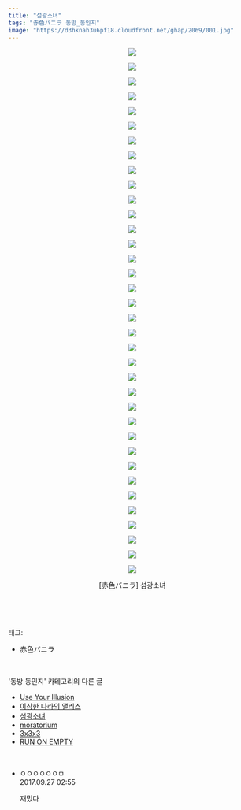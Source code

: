 ```yaml
---
title: "섬광소녀"
tags: "赤色バニラ 동방_동인지"
image: "https://d3hknah3u6pf18.cloudfront.net/ghap/2069/001.jpg"
---
```

<div class="article">
<p style="text-align: center; clear: none; float: none;"><img src="{{ site.imgserver4 }}/ghap/2069/001.jpg"/></p>
<p style="text-align: center; clear: none; float: none;"><img src="{{ site.imgserver4 }}/ghap/2069/002.jpg"/></p>
<p style="text-align: center; clear: none; float: none;"><img src="{{ site.imgserver4 }}/ghap/2069/003.jpg"/></p>
<p style="text-align: center; clear: none; float: none;"><img src="{{ site.imgserver4 }}/ghap/2069/004.jpg"/></p>
<p style="text-align: center; clear: none; float: none;"><img src="{{ site.imgserver4 }}/ghap/2069/005.jpg"/></p>
<p style="text-align: center; clear: none; float: none;"><img src="{{ site.imgserver4 }}/ghap/2069/006.jpg"/></p>
<p style="text-align: center; clear: none; float: none;"><img src="{{ site.imgserver4 }}/ghap/2069/007.jpg"/></p>
<p style="text-align: center; clear: none; float: none;"><img src="{{ site.imgserver4 }}/ghap/2069/008.jpg"/></p>
<p style="text-align: center; clear: none; float: none;"><img src="{{ site.imgserver4 }}/ghap/2069/009.jpg"/></p>
<p style="text-align: center; clear: none; float: none;"><img src="{{ site.imgserver4 }}/ghap/2069/010.jpg"/></p>
<p style="text-align: center; clear: none; float: none;"><img src="{{ site.imgserver4 }}/ghap/2069/011.jpg"/></p>
<p style="text-align: center; clear: none; float: none;"><img src="{{ site.imgserver4 }}/ghap/2069/012.jpg"/></p>
<p style="text-align: center; clear: none; float: none;"><img src="{{ site.imgserver4 }}/ghap/2069/013.jpg"/></p>
<p style="text-align: center; clear: none; float: none;"><img src="{{ site.imgserver4 }}/ghap/2069/014.jpg"/></p>
<p style="text-align: center; clear: none; float: none;"><img src="{{ site.imgserver4 }}/ghap/2069/015.jpg"/></p>
<p style="text-align: center; clear: none; float: none;"><img src="{{ site.imgserver4 }}/ghap/2069/016.jpg"/></p>
<p style="text-align: center; clear: none; float: none;"><img src="{{ site.imgserver4 }}/ghap/2069/017.jpg"/></p>
<p style="text-align: center; clear: none; float: none;"><img src="{{ site.imgserver4 }}/ghap/2069/018.jpg"/></p>
<p style="text-align: center; clear: none; float: none;"><img src="{{ site.imgserver4 }}/ghap/2069/019.jpg"/></p>
<p style="text-align: center; clear: none; float: none;"><img src="{{ site.imgserver4 }}/ghap/2069/020.jpg"/></p>
<p style="text-align: center; clear: none; float: none;"><img src="{{ site.imgserver4 }}/ghap/2069/021.jpg"/></p>
<p style="text-align: center; clear: none; float: none;"><img src="{{ site.imgserver4 }}/ghap/2069/022.jpg"/></p>
<p style="text-align: center; clear: none; float: none;"><img src="{{ site.imgserver4 }}/ghap/2069/023.jpg"/></p>
<p style="text-align: center; clear: none; float: none;"><img src="{{ site.imgserver4 }}/ghap/2069/024.jpg"/></p>
<p style="text-align: center; clear: none; float: none;"><img src="{{ site.imgserver4 }}/ghap/2069/025.jpg"/></p>
<p style="text-align: center; clear: none; float: none;"><img src="{{ site.imgserver4 }}/ghap/2069/026.jpg"/></p>
<p style="text-align: center; clear: none; float: none;"><img src="{{ site.imgserver4 }}/ghap/2069/027.jpg"/></p>
<p style="text-align: center; clear: none; float: none;"><img src="{{ site.imgserver4 }}/ghap/2069/028.jpg"/></p>
<p style="text-align: center; clear: none; float: none;"><img src="{{ site.imgserver4 }}/ghap/2069/029.jpg"/></p>
<p style="text-align: center; clear: none; float: none;"><img src="{{ site.imgserver4 }}/ghap/2069/030.jpg"/></p>
<p style="text-align: center; clear: none; float: none;"><img src="{{ site.imgserver4 }}/ghap/2069/031.jpg"/></p>
<p style="text-align: center; clear: none; float: none;"><img src="{{ site.imgserver4 }}/ghap/2069/032.jpg"/></p>
<p style="text-align: center; clear: none; float: none;"><img src="{{ site.imgserver4 }}/ghap/2069/033.jpg"/></p>
<p style="text-align: center; clear: none; float: none;"><img src="{{ site.imgserver4 }}/ghap/2069/034.jpg"/></p>
<p style="text-align: center; clear: none; float: none;"><img src="{{ site.imgserver4 }}/ghap/2069/035.jpg"/></p>
<p style="text-align: center; clear: none; float: none;"><img src="{{ site.imgserver4 }}/ghap/2069/036.jpg"/></p>
<p style="text-align: center; clear: none; float: none;">[赤色バニラ] 섬광소녀</p>
<p><br/></p>
</div><br/>
<div class="tagTrail">
<p>태그: </p>
<ul>
<li>赤色バニラ</li>
</ul>
</div><br/>
<div class="another">
<p>'동방 동인지' 카테고리의 다른 글</p>
<ul>
<li><a href="/ghap_2072">Use Your Illusion</a></li>
<li><a href="/ghap_2070">이상한 나라의 앨리스</a></li>
<li><a href="/ghap_2069">섬광소녀</a></li>
<li><a href="/ghap_2068">moratorium</a></li>
<li><a href="/ghap_2067">3x3x3</a></li>
<li><a href="/ghap_2066">RUN ON EMPTY</a></li>
</ul>
</div><br/>
<div class="cb_module cb_fluid">
<div class="cb_wrt cb_profile">
<div class="comment">
<ul>
<li class="cb_thumb_off" id="comment15091335">
<div class="cb_comment_area">
<div class="cb_info_area">
<div class="cb_section">
<span class="cb_nick_name">ㅇㅇㅇㅇㅇㅇㅁ</span>
</div>
<div class="cb_section">
<span class="cb_date">2017.09.27 02:55 </span>
</div>
</div>
<div class="cb_dsc_comment">
<p class="cb_dsc">
											재밌다
										</p>
</div>
</div></li>
</ul>
</div>
</div><!-- commentList close -->
</div><br/>
